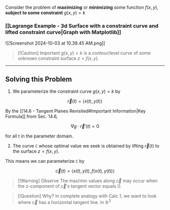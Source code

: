 
Consider the problem of **maximizing** or **minimizing** some function $f(x,y)$, **subject to some constraint** $g(x,y) = k$

### [[Lagrange Example - 3d Surface with a constraint curve and lifted constraint curve|Graph with Matplotlib]]

![[Screenshot 2024-10-03 at 10.39.45 AM.png]]

> [!Caution] Important
> $g(x,y)=k$ is a contour/level curve of some unknown constraint surface $z=f(x,y)$.

---

## Solving this Problem

1. We parameterize the constraint curve $g(x,y)=k$ by 

$$\vec{r}(t)=\langle x(t), y(t) \rangle$$

By the [[14.6 - Tangent Planes Revisited#Important Information|Key Formula]] from Sec. 14.6,

$$\nabla g \cdot \vec{r}'(t) = 0$$

for all t in the parameter domain.

2. The curve `C` whose optimal value we seek is obtained by lifting $\vec{r}(t)$ to the surface $z=f(x,y)$.

This means we can parameterize `C` by

$$\vec{c}(t) = \langle x(t), y(t), f(x(t), y(t)) \rangle$$

> [!Warning] Observe
> The max/min values along $\vec{c}$ may occur when the z-component of $\vec{c}' s$ tangent vector equals 0.

>[!Question] Why?
> In complete analogy with Calc 1, we want to look where $\vec{c}$ has a horizontal tangent line. In $\mathbb{R}^3$